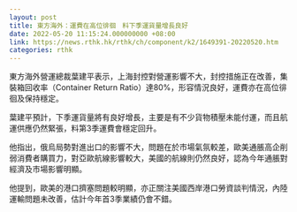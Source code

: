 ```yaml
---
layout: post
title: 東方海外：運費在高位徘徊　料下季運貨量增長良好
date: 2022-05-20 11:15:24.000000000 +08:00
link: https://news.rthk.hk/rthk/ch/component/k2/1649391-20220520.htm
categories: rthk
---
```


東方海外營運總裁葉建平表示，上海封控對營運影響不大，封控措施正在改善，集裝箱回收率（Container Return Ratio）達80%，形容情況良好，運費亦在高位徘徊及保持穩定。

葉建平預計，下季運貨量將有良好增長，主要是有不少貨物積壓未能付運，而且航運供應仍然緊張，料第3季運費會穩定回升。

他指出，俄烏局勢對進出口的影響不大，問題在於市場氣氛較差，歐美通脹高企削弱消費者購買力，對亞歐航線影響較大，美國的航線則仍然良好，認為今年通脹對經濟及市場影響明顯。

他提到，歐美的港口擠塞問題較明顯，亦正關注美國西岸港口勞資談判情況，內陸運輸問題未改善，估計今年首3季業績仍會不錯。
